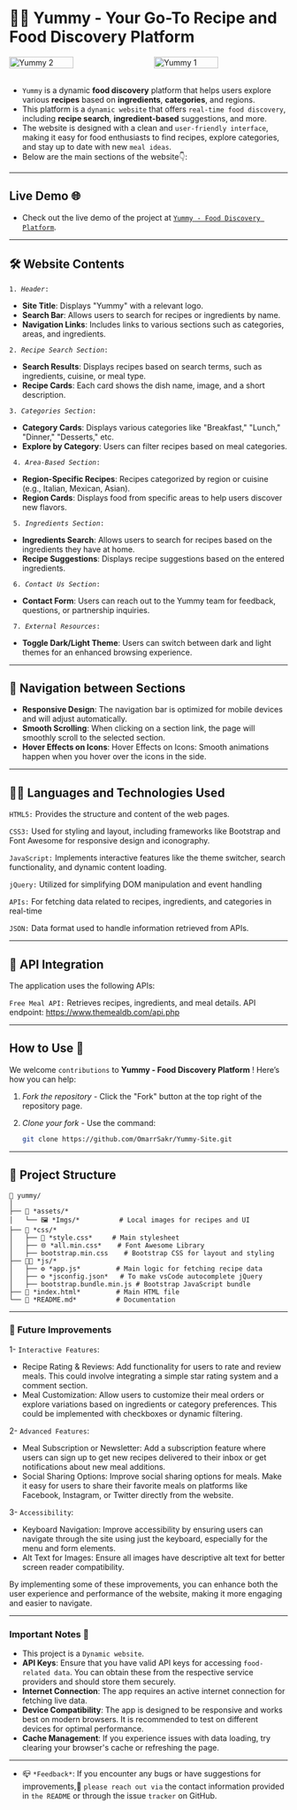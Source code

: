 # 🍴🥘 Yummy - Your Go-To Recipe and Food Discovery Platform 

<div style="display: flex; justify-content: space-between;">
    <img src="https://github.com/user-attachments/assets/969b2ae2-ec44-41a3-b9e0-1bbac707f5e4" alt="Yummy 2"  style="width: 48%; margin-right: 1%;">
    <img src="https://github.com/user-attachments/assets/ab2339c1-0d05-40d5-9e8a-6b87c8d2fda1" alt="Yummy 1"  style="width: 48%;">
</div>
<div>
    <br>
</div>

- `Yummy` is a dynamic **food discovery** platform that helps users explore various **recipes** based on **ingredients**, **categories**, and regions.
- This platform is a `dynamic website` that offers `real-time food discovery`, including **recipe search**, **ingredient-based** suggestions, and more.
- The website is designed with a clean and `user-friendly interface`, making it easy for food enthusiasts to find recipes, explore categories, and stay up to date with new `meal ideas`.
- Below are the main sections of the website👇:

---

## Live Demo 🌐
- Check out the live demo of the project at [`Yummy - Food Discovery Platform`](https://omarrsakr.github.io/Yummy-Site/).

---

## 🛠 Website Contents
<code>1. *Header*:</code>
- **Site Title**: Displays "Yummy" with a relevant logo.
- **Search Bar**: Allows users to search for recipes or ingredients by name.
- **Navigation Links**: Includes links to various sections such as categories, areas, and ingredients.  

<code>2. *Recipe Search Section*:</code>
- **Search Results**: Displays recipes based on search terms, such as ingredients, cuisine, or meal type.
- **Recipe Cards**: Each card shows the dish name, image, and a short description.

<code>3. *Categories Section*:</code>
- **Category Cards**: Displays various categories like "Breakfast," "Lunch," "Dinner," "Desserts," etc.
- **Explore by Category**: Users can filter recipes based on meal categories.

<code> 4. *Area-Based Section*:</code>
- **Region-Specific Recipes**: Recipes categorized by region or cuisine (e.g., Italian, Mexican, Asian).
- **Region Cards**: Displays food from specific areas to help users discover new flavors.

<code> 5. *Ingredients Section*:</code>
- **Ingredients Search**: Allows users to search for recipes based on the ingredients they have at home.
- **Recipe Suggestions**: Displays recipe suggestions based on the entered ingredients.

<code> 6. *Contact Us Section*:</code>
- **Contact Form**: Users can reach out to the Yummy team for feedback, questions, or partnership inquiries.

<code> 7. *External Resources*:</code>
- **Toggle Dark/Light Theme**: Users can switch between dark and light themes for an enhanced browsing experience.

---

## 🚀 Navigation between Sections

- **Responsive Design**: The navigation bar is optimized for mobile devices and will adjust automatically.
- **Smooth Scrolling**: When clicking on a section link, the page will smoothly scroll to the selected section.
- **Hover Effects on Icons**: Hover Effects on Icons: Smooth animations happen when you hover over the icons in the side. 

---

## 🧑‍💻 Languages and Technologies Used

<code>HTML5:</code>
Provides the structure and content of the web pages.

<code>CSS3:</code>
Used for styling and layout, including frameworks like Bootstrap and Font Awesome for responsive design and iconography.

<code>JavaScript:</code>
Implements interactive features like the theme switcher, search functionality, and dynamic content loading.

<code>jQuery:</code>
Utilized for simplifying DOM manipulation and event handling

<code>APIs:</code>
For fetching data related to recipes, ingredients, and categories in real-time

<code>JSON:</code>
Data format used to handle information retrieved from APIs.

---

## 🔑 API Integration
The application uses the following APIs:

<code>Free Meal API:</code> Retrieves recipes, ingredients, and meal details. API endpoint: https://www.themealdb.com/api.php

---

## How to Use 🚀  

We welcome `contributions` to **Yummy - Food Discovery Platform** ! Here’s how you can help:
1. *Fork the repository* - Click the "Fork" button at the top right of the repository page.
2. *Clone your fork* - Use the command:
   
   ```bash
   git clone https://github.com/OmarrSakr/Yummy-Site.git

---

## 📂 Project Structure 
```
📂 yummy/
│  
├── 📁 *assets/*
│   └── 🖼 *Imgs/*          # Local images for recipes and UI  
├── 🎨 *css/*
│   ├── 📝 *style.css*     # Main stylesheet  
│   ├── 🌐 *all.min.css*    # Font Awesome Library
│   ├── bootstrap.min.css    # Bootstrap CSS for layout and styling
├── 🧑‍💻 *js/*
│   ├── ⚙ *app.js*         # Main logic for fetching recipe data
│   ├── ⚙ *jsconfig.json*   # To make vsCode autocomplete jQuery
│   ├── bootstrap.bundle.min.js # Bootstrap JavaScript bundle
├── 📄 *index.html*         # Main HTML file  
└── 📕 *README.md*          # Documentation 

```
---

### 📌 Future Improvements

1- `Interactive Features`:
- Recipe Rating & Reviews: Add functionality for users to rate and review meals. This could involve integrating a simple star rating system and a comment section.
- Meal Customization: Allow users to customize their meal orders or explore variations based on ingredients or category preferences. This could be implemented with checkboxes or dynamic filtering.
  
2- `Advanced Features`:
- Meal Subscription or Newsletter: Add a subscription feature where users can sign up to get new recipes delivered to their inbox or get notifications about new meal additions.
- Social Sharing Options: Improve social sharing options for meals. Make it easy for users to share their favorite meals on platforms like Facebook, Instagram, or Twitter directly from the website.
  
3- `Accessibility`:
- Keyboard Navigation: Improve accessibility by ensuring users can navigate through the site using just the keyboard, especially for the menu and form elements.
- Alt Text for Images: Ensure all images have descriptive alt text for better screen reader compatibility.
  
 By implementing some of these improvements, you can enhance both the user experience and performance of the website, making it more engaging and easier to navigate.
 
---

### Important Notes 📢

- This project is a `Dynamic website`.
- **API Keys**: Ensure that you have valid API keys for accessing `food-related data`. You can obtain these from the respective service providers and should store them securely.
- **Internet Connection**: The app requires an active internet connection for fetching live data.
- **Device Compatibility**: The app is designed to be responsive and works best on modern browsers. It is recommended to test on different devices for optimal performance.
- **Cache Management**: If you experience issues with data loading, try clearing your browser's cache or refreshing the page.
 
---

- 📪 `*Feedback*`: If you encounter any bugs or have suggestions for improvements,📨 `please reach out via` the contact information provided in `the README` or through the issue `tracker` on GitHub.


